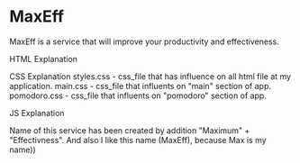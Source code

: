 # MaxEff
MaxEff is a service that will improve your productivity and effectiveness. 

HTML Explanation

CSS Explanation
styles.css - css_file that has influence on all html file at my application.
main.css - css_file that influents on "main" section of app.
pomodoro.css - css_file that influents on "pomodoro" section of app.

JS Explanation

Name of this service has been created by addition "Maximum" + "Effectivness".
And also I like this name (MaxEff), because Max is my name))
